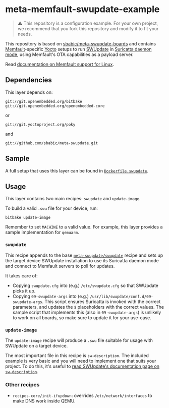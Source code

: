 # meta-memfault-swupdate-example

> ⚠️ This repository is a configuration example. For your own project, we
> recommend that you fork this repository and modify it to fit your needs.

This repository is based on [sbabic/meta-swupdate-boards][1] and contains
[Memfault][2]-specific [Yocto][3] setups to run [SWUpdate][4] in [Suricatta
daemon mode][5], using Memfault's OTA capabilities as a payload server.

[1]: https://github.com/sbabic/meta-swupdate-boards
[2]: https://memfault.com/
[3]: https://www.yoctoproject.org/
[4]: https://sbabic.github.io/swupdate
[5]: https://sbabic.github.io/swupdate/suricatta.html

Read
[documentation on Memfault support for Linux](https://docs.memfault.com/docs/linux/introduction).

## Dependencies

This layer depends on:

```
git://git.openembedded.org/bitbake
git://git.openembedded.org/openembedded-core
```

or

```
git://git.yoctoproject.org/poky
```

and

```
git://github.com/sbabic/meta-swupdate.git
```

## Sample

A full setup that uses this layer can be found in
[`Dockerfile.swupdate`](/Dockerfile.swupdate).

## Usage

This layer contains two main recipes: `swupdate` and `update-image`.

To build a valid `.swu` file for your device, run:

```
bitbake update-image
```

Remember to set `MACHINE` to a valid value. For example, this layer provides a
sample implementation for `qemuarm`.

### `swupdate`

This recipe appends to the base
[`meta-swupdate/swupdate`](https://github.com/sbabic/meta-swupdate) recipe and
sets up the target device SWUpdate installation to use its Suricatta daemon mode
and connect to Memfault servers to poll for updates.

It takes care of:

- Copying `swupdate.cfg` into (e.g.) `/etc/swupdate.cfg` so that SWUpdate picks
  it up.
- Copying `09-swupdate-args` into (e.g.)
  `/usr/lib/swupdate/conf.d/09-swupdate-args`. This script ensures Suricatta is
  invoked with the correct parameters, and updates the `$` placeholders with the
  correct values. The sample script that implements this (also in
  `09-swupdate-args`) is unlikely to work on all boards, so make sure to update
  it for your use-case.

### `update-image`

The `update-image` recipe will produce a `.swu` file suitable for usage with
SWUpdate on a target device.

The most important file in this recipe is `sw-description`. The included example
is very basic and you will need to implement one that suits your project. To do
this, it's useful to [read SWUpdate's documentation page on
`sw-description`][6].

[6]: https://sbabic.github.io/swupdate/sw-description.html

### Other recipes

- `recipes-core/init-ifupdown`: overrides `/etc/network/interfaces` to make DNS
  work inside QEMU.
